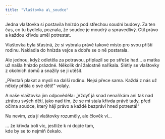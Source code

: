 ```yaml
---
title: "Vlaštovka a\_soudce"
---
```


Jedna vlaštovka si postavila hnízdo pod střechou soudní budovy. Za ten čas, co tu bydlela, poznala, že soudce je moudrý a spravedlivý. Ctil právo a každou křivdu uměl potrestat.

Vlaštovka byla šťastná, že si vybrala právě takové místo pro svou příští rodinu. Nakladla do hnízda vejce a dobře se o ně postarala.

Ale jednou, když odletěla za potravou, připlazil se po střeše had… a matka už našla hnízdo prázdné. Několik dní žalostně naříkala. Slétly se vlaštovky z okolních domů a snažily se ji utěšit.

„Přestaň plakat a mysli na další rodinu. Nejsi přece sama. Každá z nás už někdy přišla o své děti!“ volaly.

A naše vlaštovka jim odpověděla: „Vždyť já snad nenaříkám ani tak nad ztrátou svých dětí, jako nad tím, že se mi stala křivda právě tady, před očima soudce, který hájí právo a každé bezpráví hned potrestá!“

Nu nevím, zda jí vlaštovky rozuměly, ale člověk ví…

… že křivda bolí víc, jestliže k ní dojde tam,  
kde by se to nejmíň čekalo.
